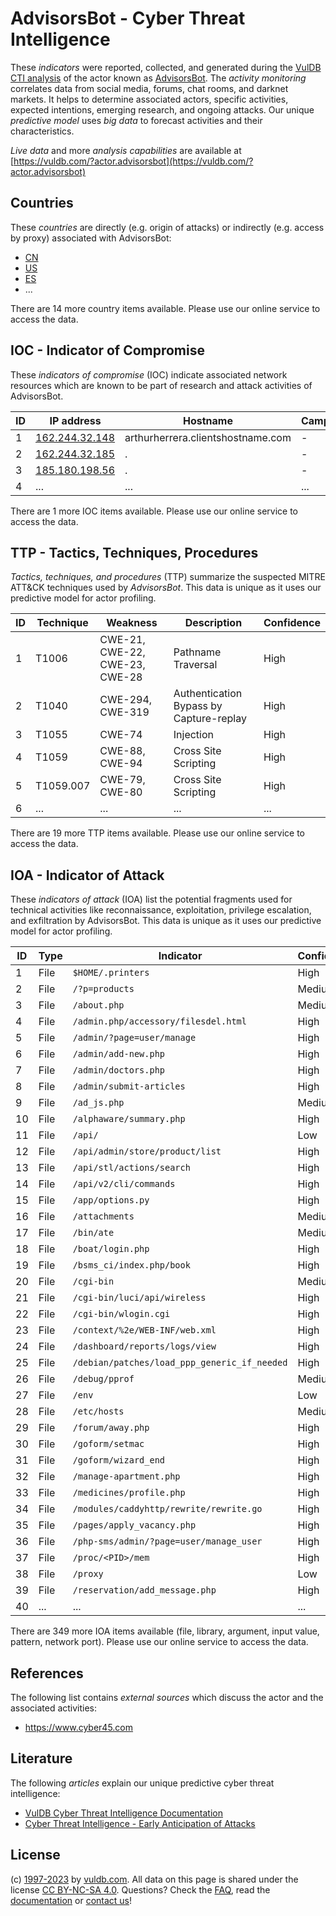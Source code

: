 # AdvisorsBot - Cyber Threat Intelligence

These _indicators_ were reported, collected, and generated during the [VulDB CTI analysis](https://vuldb.com/?kb.cti) of the actor known as [AdvisorsBot](https://vuldb.com/?actor.advisorsbot). The _activity monitoring_ correlates data from social media, forums, chat rooms, and darknet markets. It helps to determine associated actors, specific activities, expected intentions, emerging research, and ongoing attacks. Our unique _predictive model_ uses _big data_ to forecast activities and their characteristics.

_Live data_ and more _analysis capabilities_ are available at [https://vuldb.com/?actor.advisorsbot](https://vuldb.com/?actor.advisorsbot)

## Countries

These _countries_ are directly (e.g. origin of attacks) or indirectly (e.g. access by proxy) associated with AdvisorsBot:

* [CN](https://vuldb.com/?country.cn)
* [US](https://vuldb.com/?country.us)
* [ES](https://vuldb.com/?country.es)
* ...

There are 14 more country items available. Please use our online service to access the data.

## IOC - Indicator of Compromise

These _indicators of compromise_ (IOC) indicate associated network resources which are known to be part of research and attack activities of AdvisorsBot.

ID | IP address | Hostname | Campaign | Confidence
-- | ---------- | -------- | -------- | ----------
1 | [162.244.32.148](https://vuldb.com/?ip.162.244.32.148) | arthurherrera.clientshostname.com | - | High
2 | [162.244.32.185](https://vuldb.com/?ip.162.244.32.185) | . | - | High
3 | [185.180.198.56](https://vuldb.com/?ip.185.180.198.56) | . | - | High
4 | ... | ... | ... | ...

There are 1 more IOC items available. Please use our online service to access the data.

## TTP - Tactics, Techniques, Procedures

_Tactics, techniques, and procedures_ (TTP) summarize the suspected MITRE ATT&CK techniques used by _AdvisorsBot_. This data is unique as it uses our predictive model for actor profiling.

ID | Technique | Weakness | Description | Confidence
-- | --------- | -------- | ----------- | ----------
1 | T1006 | CWE-21, CWE-22, CWE-23, CWE-28 | Pathname Traversal | High
2 | T1040 | CWE-294, CWE-319 | Authentication Bypass by Capture-replay | High
3 | T1055 | CWE-74 | Injection | High
4 | T1059 | CWE-88, CWE-94 | Cross Site Scripting | High
5 | T1059.007 | CWE-79, CWE-80 | Cross Site Scripting | High
6 | ... | ... | ... | ...

There are 19 more TTP items available. Please use our online service to access the data.

## IOA - Indicator of Attack

These _indicators of attack_ (IOA) list the potential fragments used for technical activities like reconnaissance, exploitation, privilege escalation, and exfiltration by AdvisorsBot. This data is unique as it uses our predictive model for actor profiling.

ID | Type | Indicator | Confidence
-- | ---- | --------- | ----------
1 | File | `$HOME/.printers` | High
2 | File | `/?p=products` | Medium
3 | File | `/about.php` | Medium
4 | File | `/admin.php/accessory/filesdel.html` | High
5 | File | `/admin/?page=user/manage` | High
6 | File | `/admin/add-new.php` | High
7 | File | `/admin/doctors.php` | High
8 | File | `/admin/submit-articles` | High
9 | File | `/ad_js.php` | Medium
10 | File | `/alphaware/summary.php` | High
11 | File | `/api/` | Low
12 | File | `/api/admin/store/product/list` | High
13 | File | `/api/stl/actions/search` | High
14 | File | `/api/v2/cli/commands` | High
15 | File | `/app/options.py` | High
16 | File | `/attachments` | Medium
17 | File | `/bin/ate` | Medium
18 | File | `/boat/login.php` | High
19 | File | `/bsms_ci/index.php/book` | High
20 | File | `/cgi-bin` | Medium
21 | File | `/cgi-bin/luci/api/wireless` | High
22 | File | `/cgi-bin/wlogin.cgi` | High
23 | File | `/context/%2e/WEB-INF/web.xml` | High
24 | File | `/dashboard/reports/logs/view` | High
25 | File | `/debian/patches/load_ppp_generic_if_needed` | High
26 | File | `/debug/pprof` | Medium
27 | File | `/env` | Low
28 | File | `/etc/hosts` | Medium
29 | File | `/forum/away.php` | High
30 | File | `/goform/setmac` | High
31 | File | `/goform/wizard_end` | High
32 | File | `/manage-apartment.php` | High
33 | File | `/medicines/profile.php` | High
34 | File | `/modules/caddyhttp/rewrite/rewrite.go` | High
35 | File | `/pages/apply_vacancy.php` | High
36 | File | `/php-sms/admin/?page=user/manage_user` | High
37 | File | `/proc/<PID>/mem` | High
38 | File | `/proxy` | Low
39 | File | `/reservation/add_message.php` | High
40 | ... | ... | ...

There are 349 more IOA items available (file, library, argument, input value, pattern, network port). Please use our online service to access the data.

## References

The following list contains _external sources_ which discuss the actor and the associated activities:

* https://www.cyber45.com

## Literature

The following _articles_ explain our unique predictive cyber threat intelligence:

* [VulDB Cyber Threat Intelligence Documentation](https://vuldb.com/?kb.cti)
* [Cyber Threat Intelligence - Early Anticipation of Attacks](https://www.scip.ch/en/?labs.20201022)

## License

(c) [1997-2023](https://vuldb.com/?kb.changelog) by [vuldb.com](https://vuldb.com/?kb.about). All data on this page is shared under the license [CC BY-NC-SA 4.0](https://creativecommons.org/licenses/by-nc-sa/4.0/). Questions? Check the [FAQ](https://vuldb.com/?kb.faq), read the [documentation](https://vuldb.com/?kb) or [contact us](https://vuldb.com/?contact)!
